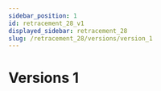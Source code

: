 ```yaml
---
sidebar_position: 1
id: retracement_28_v1
displayed_sidebar: retracement_28
slug: /retracement_28/versions/version_1
---
```


# Versions 1